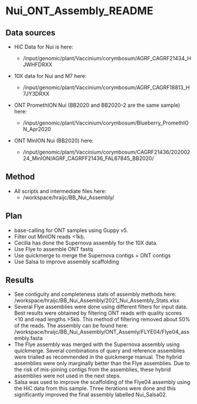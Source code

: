 # Nui_ONT_Assembly_README

## Data sources

- HiC Data for Nui is here:
    - /input/genomic/plant/Vaccinium/corymbosum/AGRF_CAGRF21434_HJWHFDRXX

- 10X data for Nui and M7 here:
    - /input/genomic/plant/Vaccinium/corymbosum/AGRF_CAGRF18813_H7JY3DRXX

- ONT PromethION Nui (BB2020 and BB2020-2 are the same sample) here:
    - /input/genomic/plant/Vaccinium/corymbosum/Blueberry_PromethION_Apr2020

- ONT MinION Nui (BB2020) here:
    - /input/genomic/plant/Vaccinium/corymbosum/CAGRF21436/20200224_MinION/AGRF_CAGRFF21436_FAL87845_BB2020/

## Method

- All scripts and intermediate files here:
    - /workspace/hraijc/BB_Nui_Assembly/

## Plan 
- base-calling for ONT samples using Guppy v5.
- Filter out MinION reads <1kb.
- Cecilia has done the Supernova assembly for the 10X data.
- Use Flye to assemble ONT fastq
- Use quickmerge to merge the Supernova contigs + ONT contigs
- Use Salsa to improve assembly scaffolding

## Results
 - See contiguity and completeness stats of assembly methods here: /workspace/hraijc/BB_Nui_Assembly/2021_Nui_Assembly_Stats.xlsx 
 - Several Flye assemblies were done using different filters for input data. Best results were obtained by filtering ONT reads with quality scores <10 and read lengths >5kb. This method of filtering removed about 50% of the reads. The assembly can be found here: /workspace/hraijc/BB_Nui_Assembly/ONT_Assemly/FLYE04/Flye04_assembly.fasta 
- The Flye assembly was merged with the Supernova assembly using quickmerge. Several combinations of query and reference assemblies were trialled as recommended in the quickmerge manual. The hybrid assemblies were only marginally better than the Flye assemblies. Due to the risk of mis-joining contigs from the assemblies, these hybrid assemblies were not used in the next steps. 
- Salsa was used to improve the scaffolding of the Flye04 assembly using the HiC data from this sample. Three iterations were done and this significantly improved the final assembly labelled Nui_Salsa02.

